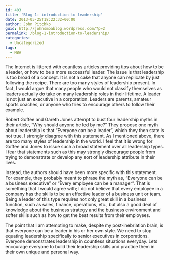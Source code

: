 ```yaml
---
id: 403
title: 'Blog 1: introduction to leadership'
date: 2013-05-25T18:22:32+00:00
author: John Pitchko
guid: http://johnsmbablog.wordpress.com/?p=2
permalink: /blog-1-introduction-to-leadership/
categories:
  - Uncategorized
tags:
  - MBA
---
```

<p>The Internet is littered with countless articles providing tips about how to be a leader, or how to be a more successful leader. The issue is that leadership is too broad of a concept. It is not a cake that anyone can replicate by just following the recipe. There are too many styles of leadership present. In fact, I would argue that many people who would not classify themselves as leaders actually do take on many leadership roles in their lifetime. A leader is not just an executive in a corporation. Leaders are parents, amateur sports coaches, or anyone who tries to encourage others to follow their example.</p><p>Robert Goffee and Gareth Jones attempt to bust four leadership myths in their article, “Why should anyone be led by me?” They propose one myth about leadership is that “Everyone can be a leader”, which they then state is not true. I strongly disagree with this statement. As I mentioned above, there are too many styles of leadership in the world. I feel that it is wrong for Goffee and Jones to issue such a broad statement over all leadership types. I fear that statements such as this may strongly discourage people from trying to demonstrate or develop any sort of leadership attribute in their lives.</p><p>Instead, the authors should have been more specific with this statement. For example, they probably meant to phrase the myth as, “Everyone can be a business executive” or “Every employee can be a manager”. That is something that I would agree with; I do not believe that every employee in a company has the skills to be an effective leader of a business unit or team. Being a leader of this type requires not only great skill in a business function, such as sales, finance, operations, etc., but also a good deal of knowledge about the business strategy and the business environment and softer skills such as how to get the best results from their employees.</p><p>The point that I am attempting to make, despite my post-inebriation brain, is that everyone can be a leader in his or her own style. We need to stop equating leadership specifically to senior executives in corporations. Everyone demonstrates leadership in countless situations everyday. Lets encourage everyone to build their leadership skills and practice them in their own unique and personal way.</p>
